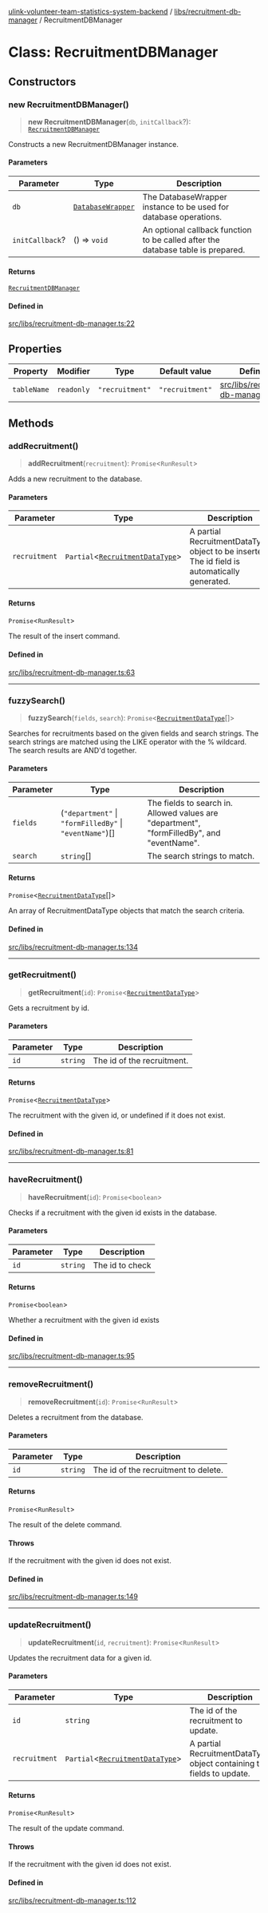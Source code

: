[ulink-volunteer-team-statistics-system-backend](../wiki/Home) / [libs/recruitment-db-manager](../wiki/libs.recruitment-db-manager) / RecruitmentDBManager

# Class: RecruitmentDBManager

## Constructors

### new RecruitmentDBManager()

> **new RecruitmentDBManager**(`db`, `initCallback`?): [`RecruitmentDBManager`](../wiki/libs.recruitment-db-manager.Class.RecruitmentDBManager)

Constructs a new RecruitmentDBManager instance.

#### Parameters

| Parameter | Type | Description |
| ------ | ------ | ------ |
| `db` | [`DatabaseWrapper`](../wiki/utils.sqlite-wrapper.Class.DatabaseWrapper) | The DatabaseWrapper instance to be used for database operations. |
| `initCallback`? | () => `void` | An optional callback function to be called after the database table is prepared. |

#### Returns

[`RecruitmentDBManager`](../wiki/libs.recruitment-db-manager.Class.RecruitmentDBManager)

#### Defined in

[src/libs/recruitment-db-manager.ts:22](https://github.com/Ulink-Volunteer-Team/statistics-system/blob/main/src/libs/recruitment-db-manager.ts#L22)

## Properties

| Property | Modifier | Type | Default value | Defined in |
| ------ | ------ | ------ | ------ | ------ |
| `tableName` | `readonly` | `"recruitment"` | `"recruitment"` | [src/libs/recruitment-db-manager.ts:16](https://github.com/Ulink-Volunteer-Team/statistics-system/blob/main/src/libs/recruitment-db-manager.ts#L16) |

## Methods

### addRecruitment()

> **addRecruitment**(`recruitment`): `Promise`\<`RunResult`\>

Adds a new recruitment to the database.

#### Parameters

| Parameter | Type | Description |
| ------ | ------ | ------ |
| `recruitment` | `Partial`\<[`RecruitmentDataType`](../wiki/libs.recruitment-db-manager.TypeAlias.RecruitmentDataType)\> | A partial RecruitmentDataType object to be inserted. The id field is automatically generated. |

#### Returns

`Promise`\<`RunResult`\>

The result of the insert command.

#### Defined in

[src/libs/recruitment-db-manager.ts:63](https://github.com/Ulink-Volunteer-Team/statistics-system/blob/main/src/libs/recruitment-db-manager.ts#L63)

***

### fuzzySearch()

> **fuzzySearch**(`fields`, `search`): `Promise`\<[`RecruitmentDataType`](../wiki/libs.recruitment-db-manager.TypeAlias.RecruitmentDataType)[]\>

Searches for recruitments based on the given fields and search strings.
The search strings are matched using the LIKE operator with the % wildcard.
The search results are AND'd together.

#### Parameters

| Parameter | Type | Description |
| ------ | ------ | ------ |
| `fields` | (`"department"` \| `"formFilledBy"` \| `"eventName"`)[] | The fields to search in. Allowed values are "department", "formFilledBy", and "eventName". |
| `search` | `string`[] | The search strings to match. |

#### Returns

`Promise`\<[`RecruitmentDataType`](../wiki/libs.recruitment-db-manager.TypeAlias.RecruitmentDataType)[]\>

An array of RecruitmentDataType objects that match the search criteria.

#### Defined in

[src/libs/recruitment-db-manager.ts:134](https://github.com/Ulink-Volunteer-Team/statistics-system/blob/main/src/libs/recruitment-db-manager.ts#L134)

***

### getRecruitment()

> **getRecruitment**(`id`): `Promise`\<[`RecruitmentDataType`](../wiki/libs.recruitment-db-manager.TypeAlias.RecruitmentDataType)\>

Gets a recruitment by id.

#### Parameters

| Parameter | Type | Description |
| ------ | ------ | ------ |
| `id` | `string` | The id of the recruitment. |

#### Returns

`Promise`\<[`RecruitmentDataType`](../wiki/libs.recruitment-db-manager.TypeAlias.RecruitmentDataType)\>

The recruitment with the given id, or undefined if it does not exist.

#### Defined in

[src/libs/recruitment-db-manager.ts:81](https://github.com/Ulink-Volunteer-Team/statistics-system/blob/main/src/libs/recruitment-db-manager.ts#L81)

***

### haveRecruitment()

> **haveRecruitment**(`id`): `Promise`\<`boolean`\>

Checks if a recruitment with the given id exists in the database.

#### Parameters

| Parameter | Type | Description |
| ------ | ------ | ------ |
| `id` | `string` | The id to check |

#### Returns

`Promise`\<`boolean`\>

Whether a recruitment with the given id exists

#### Defined in

[src/libs/recruitment-db-manager.ts:95](https://github.com/Ulink-Volunteer-Team/statistics-system/blob/main/src/libs/recruitment-db-manager.ts#L95)

***

### removeRecruitment()

> **removeRecruitment**(`id`): `Promise`\<`RunResult`\>

Deletes a recruitment from the database.

#### Parameters

| Parameter | Type | Description |
| ------ | ------ | ------ |
| `id` | `string` | The id of the recruitment to delete. |

#### Returns

`Promise`\<`RunResult`\>

The result of the delete command.

#### Throws

If the recruitment with the given id does not exist.

#### Defined in

[src/libs/recruitment-db-manager.ts:149](https://github.com/Ulink-Volunteer-Team/statistics-system/blob/main/src/libs/recruitment-db-manager.ts#L149)

***

### updateRecruitment()

> **updateRecruitment**(`id`, `recruitment`): `Promise`\<`RunResult`\>

Updates the recruitment data for a given id.

#### Parameters

| Parameter | Type | Description |
| ------ | ------ | ------ |
| `id` | `string` | The id of the recruitment to update. |
| `recruitment` | `Partial`\<[`RecruitmentDataType`](../wiki/libs.recruitment-db-manager.TypeAlias.RecruitmentDataType)\> | A partial RecruitmentDataType object containing the fields to update. |

#### Returns

`Promise`\<`RunResult`\>

The result of the update command.

#### Throws

If the recruitment with the given id does not exist.

#### Defined in

[src/libs/recruitment-db-manager.ts:112](https://github.com/Ulink-Volunteer-Team/statistics-system/blob/main/src/libs/recruitment-db-manager.ts#L112)
